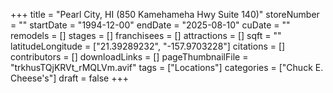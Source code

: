 +++
title = "Pearl City, HI (850 Kamehameha Hwy Suite 140)"
storeNumber = ""
startDate = "1994-12-00"
endDate = "2025-08-10"
cuDate = ""
remodels = []
stages = []
franchisees = []
attractions = []
sqft = ""
latitudeLongitude = ["21.39289232", "-157.9703228"]
citations = []
contributors = []
downloadLinks = []
pageThumbnailFile = "trkhusTQjKRVt_rMQLVm.avif"
tags = ["Locations"]
categories = ["Chuck E. Cheese's"]
draft = false
+++
